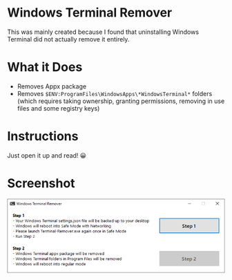 ﻿# Windows Terminal Remover

This was mainly created because I found that uninstalling Windows Terminal did not actually remove it entirely.

# What it Does

- Removes Appx package
- Removes `$ENV:ProgramFiles\WindowsApps\*WindowsTerminal*` folders (which requires taking ownership, granting permissions, removing in use files and some registry keys)

# Instructions

Just open it up and read! 😀

# Screenshot

![Main Window](https://github.com/asheroto/Terminal-Remover/blob/master/screenshots/1.png)